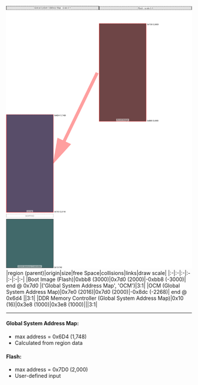![memory map diagram](A6_maxaddress_lower_than_memregions_diagram.png)
|region (parent)|origin|size|free Space|collisions|links|draw scale|
|:-|:-|:-|:-|:-|:-|:-|
|<span style='color:(63, 8, 9)'>Boot Image (Flash)</span>|0xbb8 (3000)|0x7d0 (2000)|-0xbb8 (-3000)| end @ 0x7d0 |('Global System Address Map', 'OCM')|3:1|
|<span style='color:(33, 19, 56)'>OCM (Global System Address Map)</span>|0x7e0 (2016)|0x7d0 (2000)|-0x8dc (-2268)| end @ 0x6d4 ||3:1|
|<span style='color:(2, 56, 57)'>DDR Memory Controller (Global System Address Map)</span>|0x10 (16)|0x3e8 (1000)|0x3e8 (1000)|||3:1|

---
#### Global System Address Map:
- max address = 0x6D4 (1,748)
- Calculated from region data
#### Flash:
- max address = 0x7D0 (2,000)
- User-defined input
